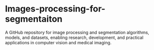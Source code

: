 # Images-processing-for-segmentaiton
 A GitHub repository for image processing and segmentation algorithms, models, and datasets, enabling research, development, and practical applications in computer vision and medical imaging.
